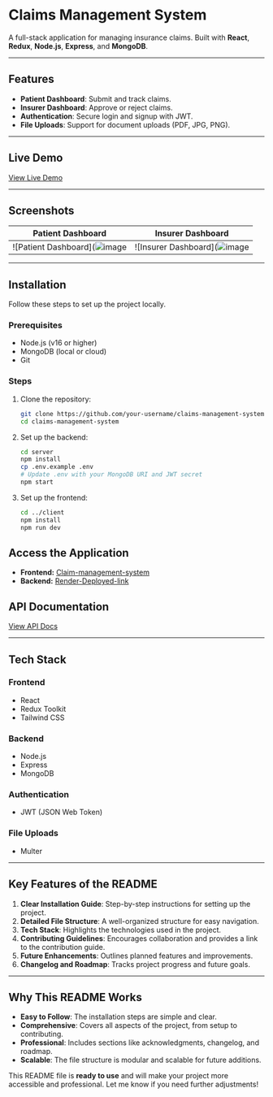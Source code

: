 # Claims Management System
A full-stack application for managing insurance claims. Built with **React**, **Redux**, **Node.js**, **Express**, and **MongoDB**.

---

## **Features**
- **Patient Dashboard**: Submit and track claims.
- **Insurer Dashboard**: Approve or reject claims.
- **Authentication**: Secure login and signup with JWT.
- **File Uploads**: Support for document uploads (PDF, JPG, PNG).

---

## **Live Demo**
[View Live Demo](#) <!-- Add a live demo link if available -->

---

## **Screenshots**
| Patient Dashboard | Insurer Dashboard |
|-------------------|-------------------|
| ![Patient Dashboard](![image](https://github.com/user-attachments/assets/23580635-ef1c-480f-b3b7-0525739a9f08) | ![Insurer Dashboard](![image](https://github.com/user-attachments/assets/9dfc031a-730b-41e4-9a6e-56f5779a5cdf) |

---

## **Installation**
Follow these steps to set up the project locally.

### **Prerequisites**
- Node.js (v16 or higher)
- MongoDB (local or cloud)
- Git

### **Steps**
1. Clone the repository:
   ```bash
   git clone https://github.com/your-username/claims-management-system.git
   cd claims-management-system
   ```

2. Set up the backend:
   ```bash
   cd server
   npm install
   cp .env.example .env
   # Update .env with your MongoDB URI and JWT secret
   npm start
   ```

3. Set up the frontend:
   ```bash
   cd ../client
   npm install
   npm run dev
   ```

## **Access the Application**

- **Frontend:** [Claim-management-system](https://claim-management-system-git-main-sudhan1112s-projects.vercel.app/)
- **Backend:** [Render-Deployed-link](https://claim-management-system-4.onrender.com)

## **API Documentation**
[View API Docs](https://docs.google.com/document/d/1dQ4rJwvYVM111uJczvyz2AgbPSk8S6RPArrnr27zTM0/edit?usp=sharing)

---

## **Tech Stack**

### Frontend
- React
- Redux Toolkit
- Tailwind CSS

### Backend
- Node.js
- Express
- MongoDB

### Authentication
- JWT (JSON Web Token)

### File Uploads
- Multer

---

## **Key Features of the README**
1. **Clear Installation Guide**: Step-by-step instructions for setting up the project.
2. **Detailed File Structure**: A well-organized structure for easy navigation.
3. **Tech Stack**: Highlights the technologies used in the project.
4. **Contributing Guidelines**: Encourages collaboration and provides a link to the contribution guide.
5. **Future Enhancements**: Outlines planned features and improvements.
6. **Changelog and Roadmap**: Tracks project progress and future goals.

---

## **Why This README Works**
- **Easy to Follow**: The installation steps are simple and clear.
- **Comprehensive**: Covers all aspects of the project, from setup to contributing.
- **Professional**: Includes sections like acknowledgments, changelog, and roadmap.
- **Scalable**: The file structure is modular and scalable for future additions.

This README file is **ready to use** and will make your project more accessible and professional. Let me know if you need further adjustments!

